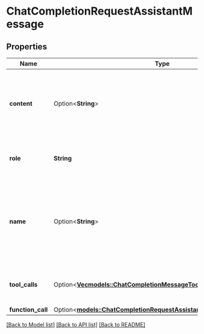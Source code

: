 # ChatCompletionRequestAssistantMessage

## Properties

Name | Type | Description | Notes
------------ | ------------- | ------------- | -------------
**content** | Option<**String**> | The contents of the assistant message. Required unless `tool_calls` or `function_call` is specified.  | [optional]
**role** | **String** | The role of the messages author, in this case `assistant`. | 
**name** | Option<**String**> | An optional name for the participant. Provides the model information to differentiate between participants of the same role. | [optional]
**tool_calls** | Option<[**Vec<models::ChatCompletionMessageToolCall>**](ChatCompletionMessageToolCall.md)> | The tool calls generated by the model, such as function calls. | [optional]
**function_call** | Option<[**models::ChatCompletionRequestAssistantMessageFunctionCall**](ChatCompletionRequestAssistantMessage_function_call.md)> |  | [optional]

[[Back to Model list]](../README.md#documentation-for-models) [[Back to API list]](../README.md#documentation-for-api-endpoints) [[Back to README]](../README.md)


